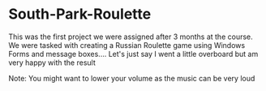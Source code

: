 # South-Park-Roulette
This was the first project we were assigned after 3 months at the course. We were tasked with creating a Russian Roulette game using Windows Forms and message boxes.... Let's just say I went a little overboard but am very happy with the result

Note: You might want to lower your volume as the music can be very loud
